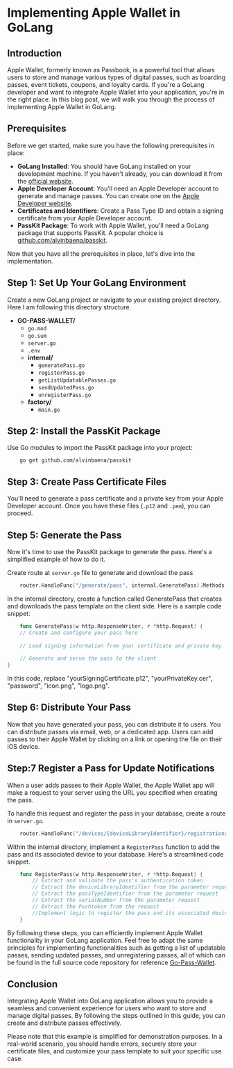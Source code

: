 # Implementing Apple Wallet in GoLang

## Introduction
Apple Wallet, formerly known as Passbook, is a powerful tool that allows users to store and manage various types of digital passes, such as boarding passes, event tickets, coupons, and loyalty cards. If you're a GoLang developer and want to integrate Apple Wallet into your application, you're in the right place. In this blog post, we will walk you through the process of implementing Apple Wallet in GoLang.

## Prerequisites
Before we get started, make sure you have the following prerequisites in place:
- **GoLang Installed**: You should have GoLang installed on your development machine. If you haven't already, you can download it from the [official website](https://go.dev/dl).
- **Apple Developer Account**: You'll need an Apple Developer account to generate and manage passes. You can create one on the [Apple Developer website](https://developer.apple.com).
- **Certificates and Identifiers**: Create a Pass Type ID and obtain a signing certificate from your Apple Developer account.
- **PassKit Package**: To work with Apple Wallet, you'll need a GoLang package that supports PassKit. A popular choice is [github.com/alvinbaena/passkit](github.com/alvinbaena/passkit).

Now that you have all the prerequisites in place, let's dive into the implementation.

## Step 1: Set Up Your GoLang Environment
Create a new GoLang project or navigate to your existing project directory. Here I am following this directory structure.
- **GO-PASS-WALLET/**
  - `go.mod`
  - `go.sum`
  - `server.go`
  - `.env`
  - **internal/**
    - `generatePass.go`
    - `registerPass.go`
    - `getListUpdatablePasses.go`
    - `sendUpdatedPass.go`
    - `unregisterPass.go`
  - **factory/**
    - `main.go`

## Step 2: Install the PassKit Package
Use Go modules to import the PassKit package into your project:
```SHELL
    go get github.com/alvinbaena/passkit
```
## Step 3: Create Pass Certificate Files
You'll need to generate a pass certificate and a private key from your Apple Developer account. Once you have these files (`.p12` and `.pem`), you can proceed.

## Step 5: Generate the Pass
Now it's time to use the PassKit package to generate the pass. Here's a simplified example of how to do it.

Create route at `server.go` file to generate and download the pass 
```GO
    router.HandleFunc("/generate/pass", internal.GeneratePass).Methods(http.MethodGet)
```
In the internal directory, create a function called GeneratePass that creates and downloads the pass template on the client side. Here is a sample code snippet:
```GO
    func GeneratePass(w http.ResponseWriter, r *http.Request) {
    // Create and configure your pass here
    
    // Load signing information from your certificate and private key
    
    // Generate and serve the pass to the client
}
```
In this code, replace "yourSigningCertificate.p12", "yourPrivateKey.cer", "password", "icon.png", "logo.png".


## Step 6: Distribute Your Pass

Now that you have generated your pass, you can distribute it to users. You can distribute passes via email, web, or a dedicated app. Users can add passes to their Apple Wallet by clicking on a link or opening the file on their iOS device.

## Step:7 Register a Pass for Update Notifications

When a user adds passes to their Apple Wallet, the Apple Wallet app will make a request to your server using the URL you specified when creating the pass.

To handle this request and register the pass in your database, create a route in `server.go`.
```Go
    router.HandleFunc("/devices/{deviceLibraryIdentifier}/registrations/{passTypeIdentifier}/{serialNumber}", internal.RegisterPass).Methods(http.MethodPost)
```
Within the internal directory, implement a `RegisterPass` function to add the pass and its associated device to your database. Here's a streamlined code snippet.
```GO
    func RegisterPass(w http.ResponseWriter, r *http.Request) {
        // Extract and validate the pass's authentication token
        // Extract the deviceLibraryIdentifier from the parameter request.
        // Extract the passTypeIdentifier from the parameter request
        // Extract the serialNumber from the parameter request
        // Extract the Pushtoken from the request
        //Implement logic to register the pass and its associated device in your database for futur use
    }
```
By following these steps, you can efficiently implement Apple Wallet functionality in your GoLang application. Feel free to adapt the same principles for implementing functionalities such as getting a list of updatable passes, sending updated passes, and unregistering passes, all of which can be found in the full source code repository for reference [Go-Pass-Wallet](https://github.com/arvind-prajapati/Go-Pass-Wallet).


## Conclusion
Integrating Apple Wallet into GoLang application allows you to provide a seamless and convenient experience for users who want to store and manage digital passes. By following the steps outlined in this guide, you can create and distribute passes effectively.

Please note that this example is simplified for demonstration purposes. In a real-world scenario, you should handle errors, securely store your certificate files, and customize your pass template to suit your specific use case.


